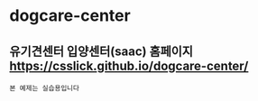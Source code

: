 # dogcare-center
## 유기견센터 입양센터(saac) 홈페이지 https://csslick.github.io/dogcare-center/

``` 본 예제는 실습용입니다 ```
